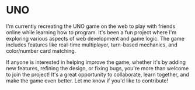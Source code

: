 # UNO

I'm currently recreating the UNO game on the web to play with friends online while learning how to program. It's been a fun project where I'm exploring various aspects of web development and game logic. The game includes features like real-time multiplayer, turn-based mechanics, and color/number card matching.

If anyone is interested in helping improve the game, whether it's by adding new features, refining the design, or fixing bugs, you're more than welcome to join the project! It's a great opportunity to collaborate, learn together, and make the game even better. Let me know if you'd like to contribute!








